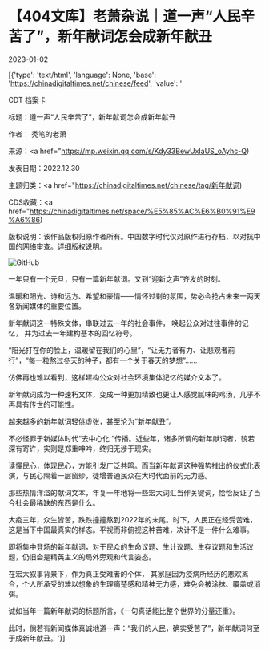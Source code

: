 # 【404文库】老萧杂说｜道一声“人民辛苦了”，新年献词怎会成新年献丑

2023-01-02

[{'type': 'text/html', 'language': None, 'base': 'https://chinadigitaltimes.net/chinese/feed', 'value': '

CDT 档案卡

标题：道一声“人民辛苦了”，新年献词怎会成新年献丑

作者： 秃笔的老萧

来源：<a href="https://mp.weixin.qq.com/s/Kdy33BewUxIaUS_oAyhc-Q)

发表日期：2022.12.30

主题归类：<a href="https://chinadigitaltimes.net/chinese/tag/新年献词)

CDS收藏：<a href="https://chinadigitaltimes.net/space/%E5%85%AC%E6%B0%91%E9%A6%86)

版权说明：该作品版权归原作者所有。中国数字时代仅对原作进行存档，以对抗中国的网络审查。详细版权说明。





![GitHub](https://chinadigitaltimes.net/chinese/files/2023/01/image-1672655586034.png)

一年只有一个元旦，只有一篇新年献词。又到“迎新之声”齐发的时刻。

温暖和阳光、诗和远方、希望和豪情——情怀过剩的氛围，势必会抢占未来一两天各新闻媒体的重要位置。

新年献词这一特殊文体，串联过去一年的社会事件， 唤起公众对过往事件的记忆， 并为过去一年建构基本的回忆符号。

“阳光打在你的脸上，温暖留在我们的心里”，“让无力者有力、让悲观者前行”，“每一粒熬过冬天的种子，都有一个关于春天的梦想”……

仿佛再也难以看到，这样建构公众对社会环境集体记忆的媒介文本了。

新年献词成为一种速朽文体，变成一种更加精致也更让人感觉腻味的鸡汤，几乎不再具有传世的可能性。

越来越多的新年献词轻佻虚张，甚至沦为“新年献丑”。

不必怪罪于新媒体时代“去中心化 ”传播。近些年，诸多所谓的新年献词者，貌若深有寄许，实则是郑重呻吟，终归无涉于现实。

读懂民心，体现民心，方能引发广泛共鸣。而当新年献词这种强势推出的仪式化表演，与民心隔着一层窗纱，徒增普通民众在大时代面前的无力感。

那些热情洋溢的献词文本，年复一年地将一些宏大词汇当作关键词，恰恰反证了当今社会最稀缺的东西是什么。

大疫三年，众生皆苦，跌跌撞撞熬到2022年的末尾。时下，人民正在经受苦难，这是当下中国最真实的样态。平视而非俯视这种苦难，决计不是一件什么难事。

即将集中登场的新年献词，对于民众的生命议题、生计议题、生存议题和生活议题，仍旧会是精英主义的局外旁观和代言姿态。

在宏大叙事背景下，作为真正受难者的个体， 其家庭因为疫病所经历的悲欢离合，个人所承受的难以想象的生理痛楚感和精神无力感，难免会被涂抹、覆盖或消弭。

诚如当年一篇新年献词的标题所言，《一句真话能比整个世界的分量还重》。

此时，倘若有新闻媒体真诚地道一声：“我们的人民，确实受苦了”，新年献词何至于成新年献丑。'}]